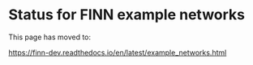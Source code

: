 # Status for FINN example networks

This page has moved to:

https://finn-dev.readthedocs.io/en/latest/example_networks.html
